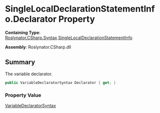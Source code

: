 # SingleLocalDeclarationStatementInfo\.Declarator Property

**Containing Type**: [Roslynator.CSharp.Syntax](../../README.md)\.[SingleLocalDeclarationStatementInfo](../README.md)

**Assembly**: Roslynator\.CSharp\.dll

## Summary

The variable declarator\.

```csharp
public VariableDeclaratorSyntax Declarator { get; }
```

### Property Value

[VariableDeclaratorSyntax](https://docs.microsoft.com/en-us/dotnet/api/microsoft.codeanalysis.csharp.syntax.variabledeclaratorsyntax)

